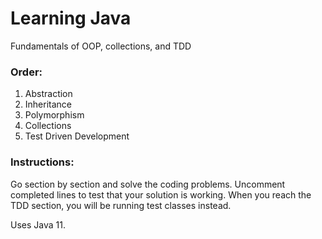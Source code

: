 # Learning Java
 Fundamentals of OOP, collections, and TDD

### Order:
1. Abstraction
2. Inheritance
3. Polymorphism
4. Collections
5. Test Driven Development

###  Instructions:
  Go section by section and solve the coding problems.
  Uncomment completed lines to test that your solution is working.
  When you reach the TDD section, you will be running test classes instead.
  

Uses Java 11.
